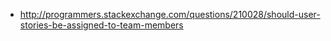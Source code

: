 - http://programmers.stackexchange.com/questions/210028/should-user-stories-be-assigned-to-team-members
